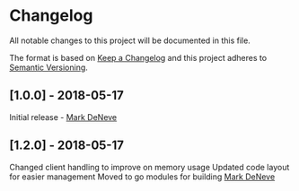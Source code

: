 # Changelog
All notable changes to this project will be documented in this file.

The format is based on [Keep a Changelog](http://keepachangelog.com/en/1.0.0/)
and this project adheres to [Semantic Versioning](http://semver.org/spec/v2.0.0.html).

## [1.0.0] - 2018-05-17
Initial release - [Mark DeNeve](https://github.com/xphyr)

## [1.2.0] - 2018-05-17
Changed client handling to improve on memory usage
Updated code layout for easier management
Moved to go modules for building
[Mark DeNeve](https://github.com/xphyr)